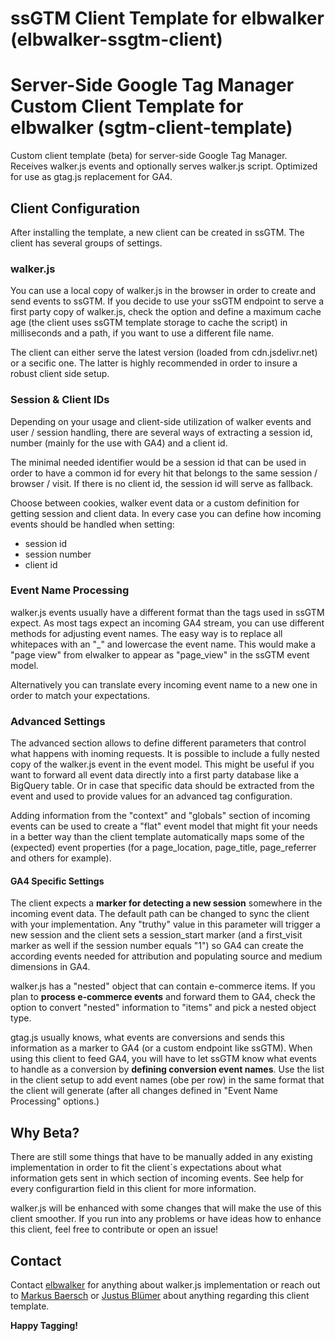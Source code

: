 # ssGTM Client Template for elbwalker (elbwalker-ssgtm-client)
# Server-Side Google Tag Manager Custom Client Template for elbwalker (sgtm-client-template)
Custom client template (beta) for server-side Google Tag Manager. Receives walker.js events and optionally serves walker.js script. Optimized for use as gtag.js replacement for GA4.

## Client Configuration
After installing the template, a new client can be created in ssGTM. The client has several groups of settings. 

### walker.js
You can use a local copy of walker.js in the browser in order to create and send events to ssGTM. If you decide to use your ssGTM endpoint to serve a first party copy of walker.js, check the option and define a maximum cache age (the client uses ssGTM template storage to cache the script) in milliseconds and a path, if you want to use a different file name. 

The client can either serve the latest version (loaded from cdn.jsdelivr.net) or a secific one. The latter is highly recommended in order to insure a robust client side setup. 

### Session & Client IDs
Depending on your usage and client-side utilization of walker events and user / session handling, there are several ways of extracting a session id, number (mainly for the use with GA4) and a client id. 

The minimal needed identifier would be a session id that can be used in order to have a common id for every hit that belongs to the same session / browser / visit. If there is no client id, the session id will serve as fallback. 

Choose between cookies, walker event data or a custom definition for getting session and client data. In every case you can define how incoming events should be handled when setting:

- session id
- session number
- client id

### Event Name Processing
walker.js events usually have a different format than the tags used in ssGTM expect. As most tags expect an incoming GA4 stream, you can use different methods for adjusting event names. The easy way is to replace all whitepaces with an "_" and lowercase the event name. This would make a "page view" from elwalker to appear as "page_view" in the ssGTM event model. 

Alternatively you can translate every incoming event name to a new one in order to match your expectations. 

### Advanced Settings
The advanced section allows to define different parameters that control what happens with inoming requests. It is possible to include a fully nested copy of the walker.js event in the event model. This might be useful if you want to forward all event data directly into a first party database like a BigQuery table. Or in case that specific data should be extracted from the event and used to provide values for an advanced tag configuration.

Adding information from the "context" and "globals" section of incoming events can be used to create a "flat" event model that might fit your needs in a better way than the client template automatically maps some of the (expected) event properties (for a page_location, page_title, page_referrer and others for example). 

#### GA4 Specific Settings
The client expects a **marker for detecting a new session** somewhere in the incoming event data. The default path can be changed to sync the client with your implementation. Any "truthy" value in this parameter will trigger a new session and the client sets a session_start marker (and a first_visit marker as well if the session number equals "1") so GA4 can create the according events needed for attribution and populating source and medium dimensions in GA4.   

walker.js has a "nested" object that can contain e-commerce items. If you plan to **process e-commerce events** and forward them to GA4, check the option to convert "nested" information to "items" and pick a nested object type.

gtag.js usually knows, what events are conversions and sends this information as a marker to GA4 (or a custom endpoint like ssGTM). When using this client to feed GA4, you will have to let ssGTM know what events to handle as a conversion by **defining conversion event names**. Use the list in the client setup to add event names (obe per row) in the same format that the client will generate (after all changes defined in "Event Name Processing" options.)  

## Why Beta?
There are still some things that have to be manually added in any existing implementation in order to fit the client`s expectations about what information gets sent in which section of incoming events. See help for every configurartion field in this client for more information. 

walker.js will be enhanced with some changes that will make the use of this client smoother. If you run into any problems or have ideas how to enhance this client, feel free to contribute or open an issue!

## Contact
Contact [elbwalker](https://www.elbwalker.com/) for anything about walker.js implementation or reach out to [Markus Baersch](https://github.com/mbaersch) or [Justus Blümer](https://github.com/justusbluemer) about anything regarding this client template. 

**Happy Tagging!**
